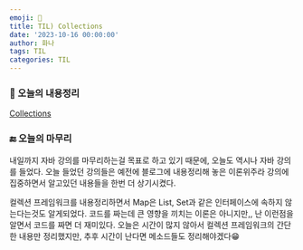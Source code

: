 ```yaml
---
emoji: 🍭
title: TIL) Collections
date: '2023-10-16 00:00:00'
author: 화나
tags: TIL
categories: TIL
---
```


### 📝 오늘의 내용정리

[Collections](https://hwana.github.io/java/java-collections/)

### 🔚 오늘의 마무리

내일까지 자바 강의를 마무리하는걸 목표로 하고 있기 때문에, 오늘도 역시나 자바 강의를 들었다. 오늘 들었던 강의들은 예전에 블로그에 내용정리해 놓은 이론위주라 강의에 집중하면서 알고있던 내용들을 한번 더 상기시켰다.

컬렉션 프레임워크를 내용정리하면서 Map은 List, Set과 같은 인터페이스에 속하지 않는다는것도 알게되었다. 코드를 짜는데 큰 영향을 끼치는 이론은 아니지만,, 난 이런점을 알면서 코드를 짜면 더 재미있다. 오늘은 시간이 많지 않아서 컬렉션 프레임워크의 간단한 내용만 정리했지만, 추후 시간이 난다면 메소드들도 정리해야겠다😁
